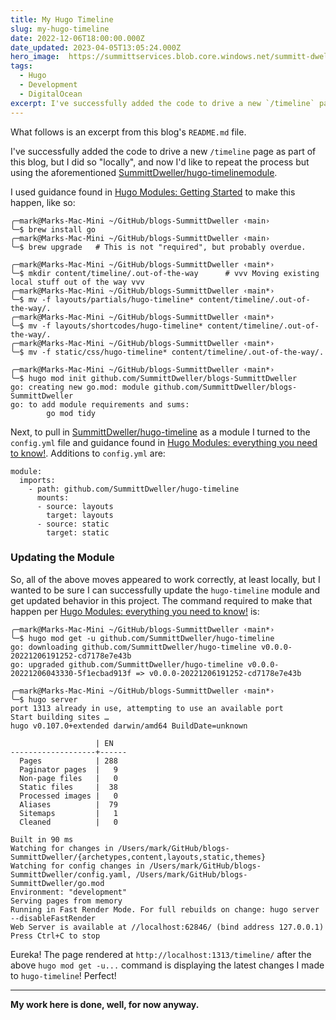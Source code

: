 ```yaml
---
title: My Hugo Timeline
slug: my-hugo-timeline
date: 2022-12-06T18:00:00.000Z
date_updated: 2023-04-05T13:05:24.000Z
hero_image:  https://summittservices.blob.core.windows.net/summitt-dweller-blog/images/2023/04/Rootstalk-Timeline.png
tags: 
  - Hugo
  - Development
  - DigitalOcean
excerpt: I've successfully added the code to drive a new `/timeline` page as part of this blog, but I did so "locally", and now I'd like to repeat the process but using the https://github.com/SummittDweller/hugo-timeline module per https://gohugo.io/hugo-modules/.
---
```


What follows is an excerpt from this blog's `README.md` file.

I've successfully added the code to drive a new `/timeline` page as part of this blog, but I did so "locally", and now I'd like to repeat the process but using the aforementioned [SummittDweller/hugo-timeline](https://github.com/SummittDweller/hugo-timeline)[module](https://gohugo.io/hugo-modules/).

I used guidance found in [Hugo Modules: Getting Started](https://scripter.co/hugo-modules-getting-started/) to make this happen, like so:

    ╭─mark@Marks-Mac-Mini ~/GitHub/blogs-SummittDweller ‹main› 
    ╰─$ brew install go
    ╭─mark@Marks-Mac-Mini ~/GitHub/blogs-SummittDweller ‹main› 
    ╰─$ brew upgrade   # This is not "required", but probably overdue.
    
    ╭─mark@Marks-Mac-Mini ~/GitHub/blogs-SummittDweller ‹main*› 
    ╰─$ mkdir content/timeline/.out-of-the-way      # vvv Moving existing local stuff out of the way vvv
    ╭─mark@Marks-Mac-Mini ~/GitHub/blogs-SummittDweller ‹main*› 
    ╰─$ mv -f layouts/partials/hugo-timeline* content/timeline/.out-of-the-way/.   
    ╭─mark@Marks-Mac-Mini ~/GitHub/blogs-SummittDweller ‹main*› 
    ╰─$ mv -f layouts/shortcodes/hugo-timeline* content/timeline/.out-of-the-way/.
    ╭─mark@Marks-Mac-Mini ~/GitHub/blogs-SummittDweller ‹main*› 
    ╰─$ mv -f static/css/hugo-timeline* content/timeline/.out-of-the-way/.        
    
    ╭─mark@Marks-Mac-Mini ~/GitHub/blogs-SummittDweller ‹main*› 
    ╰─$ hugo mod init github.com/SummittDweller/blogs-SummittDweller        
    go: creating new go.mod: module github.com/SummittDweller/blogs-SummittDweller
    go: to add module requirements and sums:
            go mod tidy
    

Next, to pull in [SummittDweller/hugo-timeline](https://github.com/SummittDweller/hugo-timeline) as a module I turned to the `config.yml` file and guidance found in [Hugo Modules: everything you need to know!](https://www.thenewdynamic.com/article/hugo-modules-everything-from-imports-to-create/). Additions to `config.yml` are:

    module:
      imports:
        - path: github.com/SummittDweller/hugo-timeline
          mounts:
          - source: layouts
            target: layouts
          - source: static
            target: static
    

### Updating the Module

So, all of the above moves appeared to work correctly, at least locally, but I wanted to be sure I can successfully update the `hugo-timeline` module and get updated behavior in this project. The command required to make that happen per [Hugo Modules: everything you need to know!](https://www.thenewdynamic.com/article/hugo-modules-everything-from-imports-to-create/#upgrading) is:

    ╭─mark@Marks-Mac-Mini ~/GitHub/blogs-SummittDweller ‹main*› 
    ╰─$ hugo mod get -u github.com/SummittDweller/hugo-timeline
    go: downloading github.com/SummittDweller/hugo-timeline v0.0.0-20221206191252-cd7178e7e43b
    go: upgraded github.com/SummittDweller/hugo-timeline v0.0.0-20221206043330-5f1ecbad913f => v0.0.0-20221206191252-cd7178e7e43b
    
    ╭─mark@Marks-Mac-Mini ~/GitHub/blogs-SummittDweller ‹main*› 
    ╰─$ hugo server
    port 1313 already in use, attempting to use an available port
    Start building sites … 
    hugo v0.107.0+extended darwin/amd64 BuildDate=unknown
    
                       | EN   
    -------------------+------
      Pages            | 288  
      Paginator pages  |   9  
      Non-page files   |   0  
      Static files     |  38  
      Processed images |   0  
      Aliases          |  79  
      Sitemaps         |   1  
      Cleaned          |   0  
    
    Built in 90 ms
    Watching for changes in /Users/mark/GitHub/blogs-SummittDweller/{archetypes,content,layouts,static,themes}
    Watching for config changes in /Users/mark/GitHub/blogs-SummittDweller/config.yaml, /Users/mark/GitHub/blogs-SummittDweller/go.mod
    Environment: "development"
    Serving pages from memory
    Running in Fast Render Mode. For full rebuilds on change: hugo server --disableFastRender
    Web Server is available at //localhost:62846/ (bind address 127.0.0.1)
    Press Ctrl+C to stop
    

Eureka! The page rendered at `http://localhost:1313/timeline/` after the above `hugo mod get -u...` command is displaying the latest changes I made to `hugo-timeline`! Perfect!

---

**My work here is done, well, for now anyway.**
